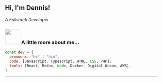 <h2> Hi, I'm Dennis! </h2>
<p><em>A Fullstack Developer</em></p>



### <img src="https://media.giphy.com/media/VgCDAzcKvsR6OM0uWg/giphy.gif" width="50"> A little more about me...  

```javascript
const dev = {
  pronouns: "he" | "him",
  code: [Javascript, Typescript, HTML, CSS, PHP],
  tools: [React, Redux, Node, Docker, Digital Ocean, AWS],
}
```


---
